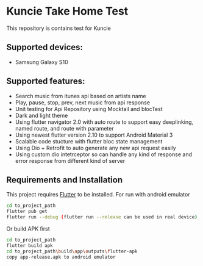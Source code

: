 # Kuncie Take Home Test
This repository is contains test for Kuncie

## Supported devices:
- Samsung Galaxy S10

## Supported features:
- Search music from itunes api based on artists name
- Play, pause, stop, prev, next music from api response
- Unit testing for Api Repository using Mocktail and blocTest
- Dark and light theme
- Using flutter navigator 2.0 with auto route to support easy deeplinking, named route, and route with parameter
- Using newest flutter version 2.10 to support Android Material 3
- Scalable code stucture with flutter bloc state management
- Using Dio + Retrofit to auto generate any new api request easily
- Using custom dio intetrceptor so can handle any kind of response and error response from different kind of server

## Requirements and Installation

This project requires [Flutter](https://docs.flutter.dev/get-started/install) to be installed.
For run with android emulator

```sh
cd to_project_path
flutter pub get
flutter run --debug (flutter run --release can be used in real device)
```

Or build APK first
```sh
cd to_project_path
flutter build apk
cd to_project_path\build\app\outputs\flutter-apk
copy app-release.apk to android emulator
```

